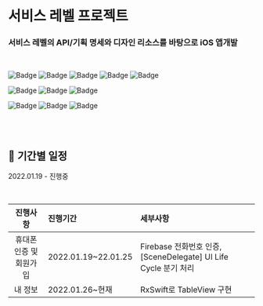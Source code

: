 
# 서비스 레벨 프로젝트


### 서비스 레벨의 API/기획 명세와 디자인 리소스를 바탕으로 iOS 앱개발

<br>

![Badge](https://img.shields.io/badge/Xcode-13.0-blue) 
![Badge](https://img.shields.io/badge/iOS-13.0-green)
![Badge](https://img.shields.io/badge/Swift-5-orange)
![Badge](https://img.shields.io/badge/FirebaseAuth-blue)
![Badge](https://img.shields.io/badge/FirebaseMessaging-yellow)

![Badge](https://img.shields.io/badge/RxSwift-6.5.0-critical)
![Badge](https://img.shields.io/badge/RxCocoa-6.5.0-important)
![Badge](https://img.shields.io/badge/Alamofire-5.0.1-red)


![Badge](https://img.shields.io/badge/R.swift-6.0.1-blueviolet)
![Badge](https://img.shields.io/badge/SnapKit-5.0.1-brightgreen)
![Badge](https://img.shields.io/badge/Toast-5.0.1-ff69b4)




<br>
<br>


## 🌱 기간별 일정

2022.01.19 - 진행중

<br>

| 진행사항 | 진행기간 | 세부사항 |
|:---:| :--- | :--- |
| 휴대폰 인증 및 회원가입 | 2022.01.19~22.01.25 | Firebase 전화번호 인증, [SceneDelegate] UI Life Cycle 분기 처리 |
| 내 정보 | 2022.01.26~현재 | RxSwift로 TableView 구현 |
 
<br>
<br>

